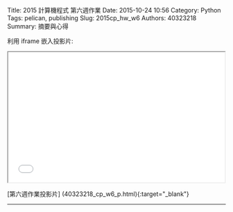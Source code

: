 Title: 2015 計算機程式 第六週作業
Date: 2015-10-24 10:56
Category: Python
Tags: pelican, publishing
Slug: 2015cp_hw_w6
Authors: 40323218
Summary: 摘要與心得
 
利用 iframe 嵌入投影片:

<iframe src="40323218_cp_w6_p.html" width="500" height="300"></iframe>

[第六週作業投影片]
(40323218_cp_w6_p.html){:target="_blank"}

<hr/>

